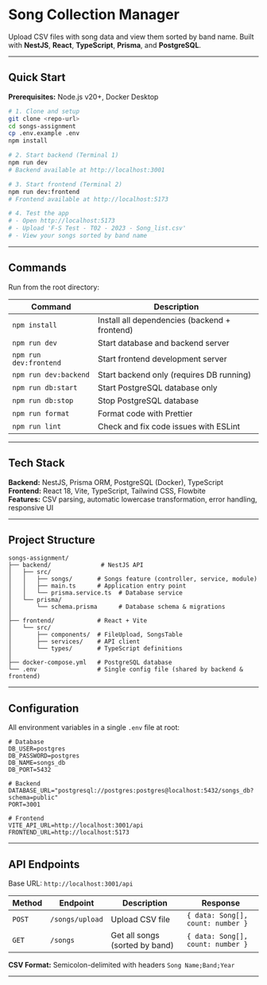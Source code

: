 # Song Collection Manager

Upload CSV files with song data and view them sorted by band name. Built with **NestJS**, **React**, **TypeScript**, **Prisma**, and **PostgreSQL**.

---

## Quick Start

**Prerequisites:** Node.js v20+, Docker Desktop

```bash
# 1. Clone and setup
git clone <repo-url>
cd songs-assignment
cp .env.example .env
npm install

# 2. Start backend (Terminal 1)
npm run dev
# Backend available at http://localhost:3001

# 3. Start frontend (Terminal 2)
npm run dev:frontend
# Frontend available at http://localhost:5173

# 4. Test the app
# - Open http://localhost:5173
# - Upload 'F-S Test - T02 - 2023 - Song_list.csv'
# - View your songs sorted by band name
```

---

## Commands

Run from the root directory:

| Command | Description |
|---------|-------------|
| `npm install` | Install all dependencies (backend + frontend) |
| `npm run dev` | Start database and backend server |
| `npm run dev:frontend` | Start frontend development server |
| `npm run dev:backend` | Start backend only (requires DB running) |
| `npm run db:start` | Start PostgreSQL database only |
| `npm run db:stop` | Stop PostgreSQL database |
| `npm run format` | Format code with Prettier |
| `npm run lint` | Check and fix code issues with ESLint |

---

## Tech Stack

**Backend:** NestJS, Prisma ORM, PostgreSQL (Docker), TypeScript  
**Frontend:** React 18, Vite, TypeScript, Tailwind CSS, Flowbite  
**Features:** CSV parsing, automatic lowercase transformation, error handling, responsive UI

---

## Project Structure

```
songs-assignment/
├── backend/              # NestJS API
│   ├── src/
│   │   ├── songs/       # Songs feature (controller, service, module)
│   │   ├── main.ts      # Application entry point
│   │   └── prisma.service.ts  # Database service
│   └── prisma/
│       └── schema.prisma      # Database schema & migrations
│
├── frontend/            # React + Vite
│   └── src/
│       ├── components/  # FileUpload, SongsTable
│       ├── services/    # API client
│       └── types/       # TypeScript definitions
│
├── docker-compose.yml   # PostgreSQL database
└── .env                 # Single config file (shared by backend & frontend)
```

---

## Configuration

All environment variables in a single `.env` file at root:

```env
# Database
DB_USER=postgres
DB_PASSWORD=postgres
DB_NAME=songs_db
DB_PORT=5432

# Backend
DATABASE_URL="postgresql://postgres:postgres@localhost:5432/songs_db?schema=public"
PORT=3001

# Frontend
VITE_API_URL=http://localhost:3001/api
FRONTEND_URL=http://localhost:5173
```

---

## API Endpoints

Base URL: `http://localhost:3001/api`

| Method | Endpoint | Description | Response |
|--------|----------|-------------|----------|
| `POST` | `/songs/upload` | Upload CSV file | `{ data: Song[], count: number }` |
| `GET` | `/songs` | Get all songs (sorted by band) | `{ data: Song[], count: number }` |

**CSV Format:** Semicolon-delimited with headers `Song Name;Band;Year`

---

